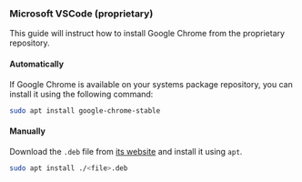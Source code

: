 ### Microsoft VSCode (proprietary)

This guide will instruct how to install Google Chrome from the proprietary repository.

#### **Automatically**

If Google Chrome is available on your systems package repository, you can install it using the following command:

```bash
sudo apt install google-chrome-stable
```

#### **Manually**

Download the `.deb` file from [its website](https://www.google.com/chrome/) and install it using `apt`.

```bash
sudo apt install ./<file>.deb
```
